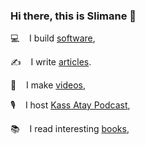 ### Hi there, this is Slimane 👋


💻  &nbsp;&nbsp; I build [software](https://www.linkedin.com/in/slimaneakalie),

✍️ &nbsp;&nbsp; I write [articles](https://www.slimane.io/articles).

🎥  &nbsp;&nbsp; I make [videos](https://www.youtube.com/channel/UCAKherxCCvXWHyGaeQKy-Jw),

🎙️ &nbsp;&nbsp; I host [Kass Atay Podcast](https://www.slimane.io/podcast),

📚 &nbsp;&nbsp; I read interesting [books](https://www.goodreads.com/user/show/135778549-slimane-akali),


